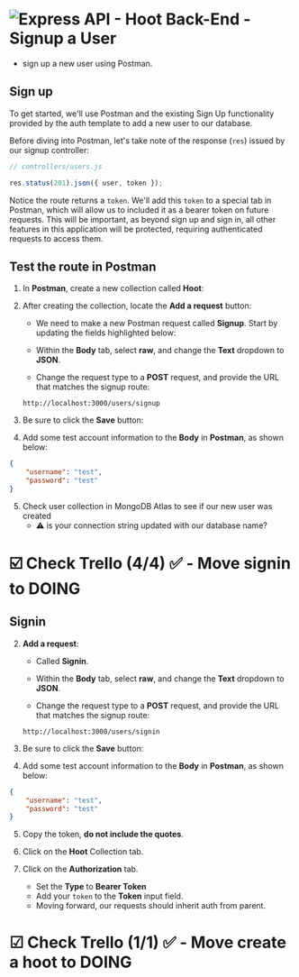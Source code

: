 # ![Express API - Hoot Back-End - Signup a User](./assets/hero.png)

- sign up a new user using Postman.

## Sign up

To get started, we'll use Postman and the existing Sign Up functionality provided by the auth template to add a new user to our database. 

Before diving into Postman, let's take note of the response (`res`) issued by our signup controller:

```js
// controllers/users.js

res.status(201).json({ user, token });
```

Notice the route returns a `token`. We'll add this `token` to a special tab in Postman, which will allow us to included it as a bearer token on future requests. This will be important, as beyond sign up and sign in, all other features in this application will be protected, requiring authenticated requests to access them.

## Test the route in Postman

1. In **Postman**, create a new collection called **Hoot**:

2. After creating the collection, locate the **Add a request** button:
    - We need to make a new Postman request called **Signup**. Start by updating the fields highlighted below:

    - Within the **Body** tab, select **raw**, and change the **Text** dropdown to **JSON**. 

    - Change the request type to a **POST** request, and provide the URL that matches the signup route:

    ```
    http://localhost:3000/users/signup
    ```

3. Be sure to click the **Save** button:

4. Add some test account information to the **Body** in **Postman**, as shown below:

```json
{
    "username": "test",
    "password": "test"
}
```
5. Check user collection in MongoDB Atlas to see if our new user was created
    - ⚠️ is your connection string updated with our database name?

# ☑️ Check Trello (4/4) ✅ - Move signin to DOING

## Signin

2. **Add a request**:
    - Called **Signin**.

    - Within the **Body** tab, select **raw**, and change the **Text** dropdown to **JSON**. 

    - Change the request type to a **POST** request, and provide the URL that matches the signup route:

    ```
    http://localhost:3000/users/signin
    ```

3. Be sure to click the **Save** button:

4. Add some test account information to the **Body** in **Postman**, as shown below:

```json
{
    "username": "test",
    "password": "test"
}
```

5. Copy the token, **do not include the quotes**.

6. Click on the **Hoot** Collection tab. 

7. Click on the **Authorization** tab. 

    - Set the **Type** to **Bearer Token** 
    - Add your `token` to the **Token** input field. 
    - Moving forward, our requests should inherit auth from parent.

# ☑ Check Trello (1/1) ✅ - Move create a hoot to DOING
